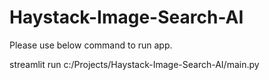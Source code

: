# Haystack-Image-Search-AI

Please use below command to run app.

streamlit run c:/Projects/Haystack-Image-Search-AI/main.py
